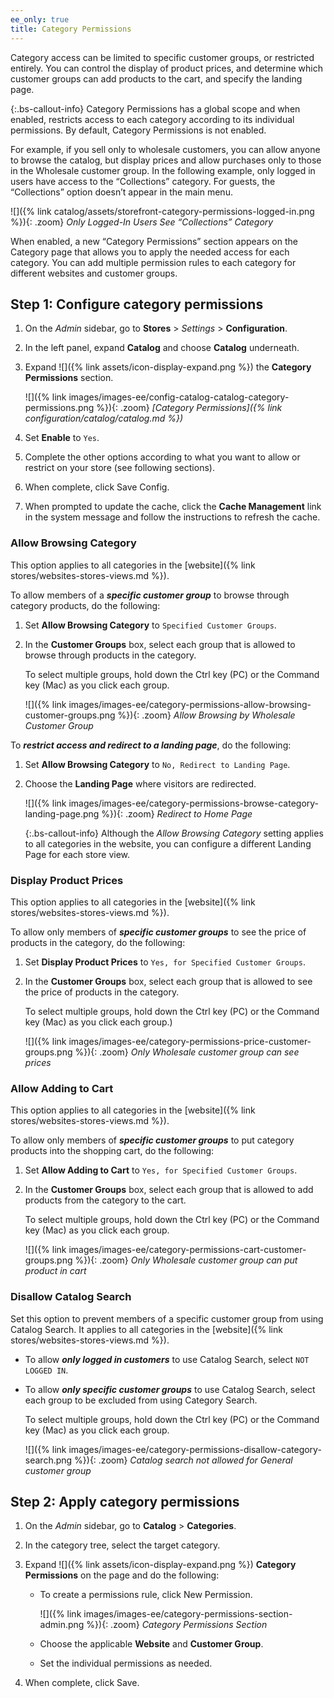 ```yaml
---
ee_only: true
title: Category Permissions
---
```


Category access can be limited to specific customer groups, or restricted entirely. You can control the display of product prices, and determine which customer groups can add products to the cart, and specify the landing page.

{:.bs-callout-info}
Category Permissions has a global scope and when enabled, restricts access to each category according to its individual permissions. By default, Category Permissions is not enabled.

For example, if you sell only to wholesale customers, you can allow anyone to browse the catalog, but display prices and allow purchases only to those in the Wholesale customer group. In the following example, only logged in users have access to the “Collections” category. For guests, the “Collections” option doesn’t appear in the main menu.

![]({% link catalog/assets/storefront-category-permissions-logged-in.png %}){: .zoom}
*Only Logged-In Users See “Collections” Category*

When enabled, a new “Category Permissions” section appears on the Category page that allows you to apply the needed access for each category. You can add multiple permission rules to each category for different websites and customer groups.

## Step 1: Configure category permissions

1. On the _Admin_ sidebar, go to **Stores** > _Settings_ > **Configuration**.

1. In the left panel, expand **Catalog** and choose **Catalog** underneath.

1. Expand ![]({% link assets/icon-display-expand.png %}) the **Category Permissions** section.

    ![]({% link images/images-ee/config-catalog-catalog-category-permissions.png %}){: .zoom}
    _[Category Permissions]({% link configuration/catalog/catalog.md %})_

1. Set **Enable** to `Yes`.

1. Complete the other options according to what you want to allow or restrict on your store (see following sections).

1. When complete, click <span class="btn">Save Config</span>.

1. When prompted to update the cache, click the **Cache Management** link in the system message and follow the instructions to refresh the cache.

### Allow Browsing Category

This option applies to all categories in the [website]({% link stores/websites-stores-views.md %}).

To allow members of a **_specific customer group_** to browse through category products, do the following:

1. Set **Allow Browsing Category** to `Specified Customer Groups`.

1. In the **Customer Groups** box, select each group that is allowed to browse through products in the category.

   To select multiple groups, hold down the Ctrl key (PC) or the Command key (Mac) as you click each group.

   ![]({% link images/images-ee/category-permissions-allow-browsing-customer-groups.png %}){: .zoom}
   _Allow Browsing by Wholesale Customer Group_

To **_restrict access and redirect to a landing page_**, do the following:

1. Set **Allow Browsing Category** to `No, Redirect to Landing Page`.

1. Choose the **Landing Page** where visitors are redirected.

   ![]({% link images/images-ee/category-permissions-browse-category-landing-page.png %}){: .zoom}
   _Redirect to Home Page_

   {:.bs-callout-info}
   Although the _Allow Browsing Category_ setting applies to all categories in the website, you can configure a different Landing Page for each store view.

### Display Product Prices

This option applies to all categories in the [website]({% link stores/websites-stores-views.md %}).

To allow only members of **_specific customer groups_** to see the price of products in the category, do the following:

1. Set **Display Product Prices** to `Yes, for Specified Customer Groups`.

1. In the **Customer Groups** box, select each group that is allowed to see the price of products in the category.

   To select multiple groups, hold down the Ctrl key (PC) or the Command key (Mac) as you click each group.)

   ![]({% link images/images-ee/category-permissions-price-customer-groups.png %}){: .zoom}
   _Only Wholesale customer group can see prices_

### Allow Adding to Cart

This option applies to all categories in the [website]({% link stores/websites-stores-views.md %}).

To allow only members of **_specific customer groups_** to put category products into the shopping cart, do the following:

1. Set **Allow Adding to Cart** to `Yes, for Specified Customer Groups`.

1. In the **Customer Groups** box, select each group that is allowed to add products from the category to the cart.

   To select multiple groups, hold down the Ctrl key (PC) or the Command key (Mac) as you click each group.

   ![]({% link images/images-ee/category-permissions-cart-customer-groups.png %}){: .zoom}
   _Only Wholesale customer group can put product in cart_

### Disallow Catalog Search

Set this option to prevent members of a specific customer group from using Catalog Search. It applies to all categories in the [website]({% link stores/websites-stores-views.md %}).

- To allow **_only logged in customers_** to use Catalog Search, select `NOT LOGGED IN`.

- To allow **_only specific customer groups_** to use Catalog Search, select each group to be excluded from using Category Search.

   To select multiple groups, hold down the Ctrl key (PC) or the Command key (Mac) as you click each group.

   ![]({% link images/images-ee/category-permissions-disallow-category-search.png %}){: .zoom}
   _Catalog search not allowed for General customer group_

## Step 2: Apply category permissions

1. On the _Admin_ sidebar, go to **Catalog** > **Categories**.

1. In the category tree, select the target category.

1. Expand ![]({% link assets/icon-display-expand.png %}) **Category Permissions** on the page and do the following:

   - To create a permissions rule, click <span class="btn">New Permission</span>.

      ![]({% link images/images-ee/category-permissions-section-admin.png %}){: .zoom}
      _Category Permissions Section_

   - Choose the applicable **Website** and **Customer Group**.

   - Set the individual permissions as needed.

1. When complete, click <span class="btn">Save</span>.
